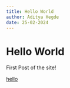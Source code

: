 ```yaml
---
title: Hello World
author: Aditya Hegde
date: 25-02-2024
---
```


# Hello World

First Post of the site!

[hello](https://i.imgur.com/moBMMaw.jpg)


